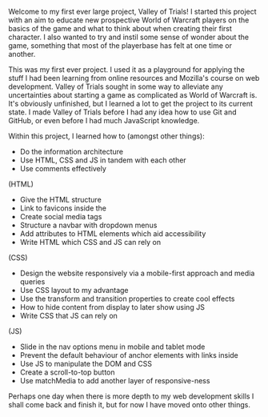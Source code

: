 Welcome to my first ever large project, Valley of Trials! I started this project with an aim to educate new prospective World of Warcraft players on the basics of the game and what to think about when creating their first character. I also wanted to try and instil some sense of wonder about the game, something that most of the playerbase has felt at one time or another.

This was my first ever project. I used it as a playground for applying the stuff I had been learning from online resources and Mozilla's course on web development. Valley of Trials sought in some way to alleviate any uncertainties about starting a game as complicated as World of Warcraft is. It's obviously unfinished, but I learned a lot to get the project to its current state. I made Valley of Trials before I had any idea how to use Git and GitHub, or even before I had much JavaScript knowledge.

Within this project, I learned how to (amongst other things):

- Do the information architecture
- Use HTML, CSS and JS in tandem with each other 
- Use comments effectively

(HTML)

- Give the HTML structure
- Link to favicons inside the <head>
- Create social media <meta> tags
- Structure a navbar with dropdown menus
- Add attributes to HTML elements which aid accessibility
- Write HTML which CSS and JS can rely on

(CSS)

- Design the website responsively via a mobile-first approach and media queries
- Use CSS layout to my advantage
- Use the transform and transition properties to create cool effects
- How to hide content from display to later show using JS
- Write CSS that JS can rely on

(JS)

- Slide in the nav options menu in mobile and tablet mode
- Prevent the default behaviour of anchor elements with links inside
- Use JS to manipulate the DOM and CSS
- Create a scroll-to-top button
- Use matchMedia to add another layer of responsive-ness 

Perhaps one day when there is more depth to my web development skills I shall come back and finish it, but for now I have moved onto other things. 